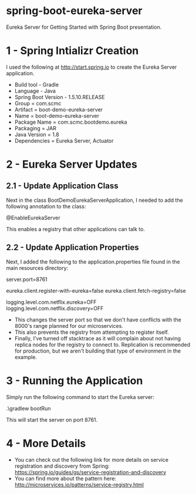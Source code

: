 # spring-boot-eureka-server

Eureka Server for Getting Started with Spring Boot presentation. 

# 1 - Spring Intializr Creation

I used the following at http://start.spring.io to create the Eureka Server application. 

* Build tool - Gradle 
* Language - Java
* Spring Boot Version - 1.5.10.RELEASE 
* Group = com.scmc
* Artifact = boot-demo-eureka-server
* Name = boot-demo-eureka-server
* Package Name = com.scmc.bootdemo.eureka
* Packaging = JAR
* Java Version = 1.8
* Dependencies = Eureka Server, Actuator

# 2 - Eureka Server Updates

## 2.1 - Update Application Class

Next in the class BootDemoEurekaServerApplication, I needed to add the following annotation to the class:

@EnableEurekaServer

This enables a registry that other applications can talk to.

## 2.2 - Update Application Properties

Next, I added the following to the application.properties file found in the main resources directory:

server.port=8761

eureka.client.register-with-eureka=false
eureka.client.fetch-registry=false

logging.level.com.netflix.eureka=OFF
logging.level.com.netflix.discovery=OFF

* This changes the server port so that we don't have conflicts with the 8000's range planned for our microservices.
* This also prevents the registry from attempting to register itself. 
* Finally, I've turned off stacktrace as it will complain about not having replica nodes for the registry to connect to. Replication is recommended for production, but we aren't building that type of environment in the example.

# 3 - Running the Application

Simply run the following command to start the Eureka server:

.\gradlew bootRun

This will start the server on port 8761. 

# 4 - More Details

* You can check out the following link for more details on service registration and discovery from Spring: https://spring.io/guides/gs/service-registration-and-discovery
* You can find more about the pattern here: http://microservices.io/patterns/service-registry.html


